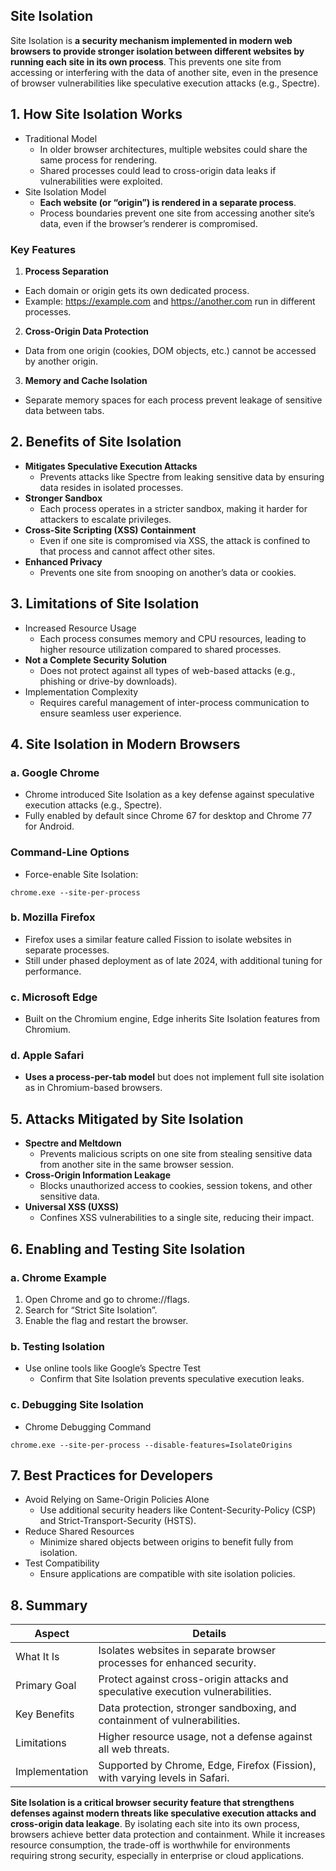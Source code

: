 ## Site Isolation
Site Isolation is **a security mechanism implemented in modern web browsers to provide stronger isolation between different websites by running each site in its own process**. This prevents one site from accessing or interfering with the data of another site, even in the presence of browser vulnerabilities like speculative execution attacks (e.g., Spectre).

## 1. How Site Isolation Works
  - Traditional Model
    - In older browser architectures, multiple websites could share the same process for rendering.
    - Shared processes could lead to cross-origin data leaks if vulnerabilities were exploited.
  - Site Isolation Model
    - **Each website (or “origin”) is rendered in a separate process**.
    - Process boundaries prevent one site from accessing another site’s data, even if the browser’s renderer is compromised.

### Key Features
1. **Process Separation**
  - Each domain or origin gets its own dedicated process.
  - Example: https://example.com and https://another.com run in different processes.
2. **Cross-Origin Data Protection**
  - Data from one origin (cookies, DOM objects, etc.) cannot be accessed by another origin.
3. **Memory and Cache Isolation**
  - Separate memory spaces for each process prevent leakage of sensitive data between tabs.

## 2. Benefits of Site Isolation
  - **Mitigates Speculative Execution Attacks**
    - Prevents attacks like Spectre from leaking sensitive data by ensuring data resides in isolated processes.
  - **Stronger Sandbox**
    - Each process operates in a stricter sandbox, making it harder for attackers to escalate privileges.
  - **Cross-Site Scripting (XSS) Containment**
    - Even if one site is compromised via XSS, the attack is confined to that process and cannot affect other sites.
  - **Enhanced Privacy**
    - Prevents one site from snooping on another’s data or cookies.

## 3. Limitations of Site Isolation
  - Increased Resource Usage
    - Each process consumes memory and CPU resources, leading to higher resource utilization compared to shared processes.
  - **Not a Complete Security Solution**
    - Does not protect against all types of web-based attacks (e.g., phishing or drive-by downloads).
  - Implementation Complexity
    - Requires careful management of inter-process communication to ensure seamless user experience.

## 4. Site Isolation in Modern Browsers

### a. Google Chrome
  - Chrome introduced Site Isolation as a key defense against speculative execution attacks (e.g., Spectre).
  - Fully enabled by default since Chrome 67 for desktop and Chrome 77 for Android.

### Command-Line Options
  - Force-enable Site Isolation:
```
chrome.exe --site-per-process
```

### b. Mozilla Firefox
  - Firefox uses a similar feature called Fission to isolate websites in separate processes.
  - Still under phased deployment as of late 2024, with additional tuning for performance.

### c. Microsoft Edge
  - Built on the Chromium engine, Edge inherits Site Isolation features from Chromium.

### d. Apple Safari
  - **Uses a process-per-tab model** but does not implement full site isolation as in Chromium-based browsers.

## 5. Attacks Mitigated by Site Isolation
  - **Spectre and Meltdown**
    - Prevents malicious scripts on one site from stealing sensitive data from another site in the same browser session.
  - **Cross-Origin Information Leakage**
    - Blocks unauthorized access to cookies, session tokens, and other sensitive data.
  - **Universal XSS (UXSS)**
    - Confines XSS vulnerabilities to a single site, reducing their impact.

## 6. Enabling and Testing Site Isolation

### a. Chrome Example
1. Open Chrome and go to chrome://flags.
2. Search for “Strict Site Isolation”.
3. Enable the flag and restart the browser.

### b. Testing Isolation
  - Use online tools like Google’s Spectre Test
    - Confirm that Site Isolation prevents speculative execution leaks.

### c. Debugging Site Isolation
  - Chrome Debugging Command
```
chrome.exe --site-per-process --disable-features=IsolateOrigins
```

## 7. Best Practices for Developers
  - Avoid Relying on Same-Origin Policies Alone
    - Use additional security headers like Content-Security-Policy (CSP) and Strict-Transport-Security (HSTS).
  - Reduce Shared Resources
    - Minimize shared objects between origins to benefit fully from isolation.
  - Test Compatibility
    - Ensure applications are compatible with site isolation policies.

## 8. Summary

| Aspect | Details |
| ------ | ------- |
| What It Is | Isolates websites in separate browser processes for enhanced security. |
| Primary Goal | Protect against cross-origin attacks and speculative execution vulnerabilities. |
| Key Benefits | Data protection, stronger sandboxing, and containment of vulnerabilities. |
| Limitations | Higher resource usage, not a defense against all web threats. |
| Implementation | Supported by Chrome, Edge, Firefox (Fission), with varying levels in Safari. |


**Site Isolation is a critical browser security feature that strengthens defenses against modern threats like speculative execution attacks and cross-origin data leakage**. By isolating each site into its own process, browsers achieve better data protection and containment. While it increases resource consumption, the trade-off is worthwhile for environments requiring strong security, especially in enterprise or cloud applications.
